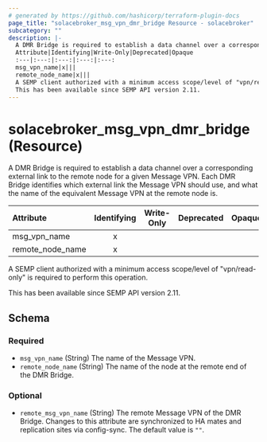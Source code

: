 ```yaml
---
# generated by https://github.com/hashicorp/terraform-plugin-docs
page_title: "solacebroker_msg_vpn_dmr_bridge Resource - solacebroker"
subcategory: ""
description: |-
  A DMR Bridge is required to establish a data channel over a corresponding external link to the remote node for a given Message VPN. Each DMR Bridge identifies which external link the Message VPN should use, and what the name of the equivalent Message VPN at the remote node is.
  Attribute|Identifying|Write-Only|Deprecated|Opaque
  :---|:---:|:---:|:---:|:---:
  msg_vpn_name|x|||
  remote_node_name|x|||
  A SEMP client authorized with a minimum access scope/level of "vpn/read-only" is required to perform this operation.
  This has been available since SEMP API version 2.11.
---
```


# solacebroker_msg_vpn_dmr_bridge (Resource)

A DMR Bridge is required to establish a data channel over a corresponding external link to the remote node for a given Message VPN. Each DMR Bridge identifies which external link the Message VPN should use, and what the name of the equivalent Message VPN at the remote node is.


Attribute|Identifying|Write-Only|Deprecated|Opaque
:---|:---:|:---:|:---:|:---:
msg_vpn_name|x|||
remote_node_name|x|||



A SEMP client authorized with a minimum access scope/level of "vpn/read-only" is required to perform this operation.

This has been available since SEMP API version 2.11.



<!-- schema generated by tfplugindocs -->
## Schema

### Required

- `msg_vpn_name` (String) The name of the Message VPN.
- `remote_node_name` (String) The name of the node at the remote end of the DMR Bridge.

### Optional

- `remote_msg_vpn_name` (String) The remote Message VPN of the DMR Bridge. Changes to this attribute are synchronized to HA mates and replication sites via config-sync. The default value is `""`.
